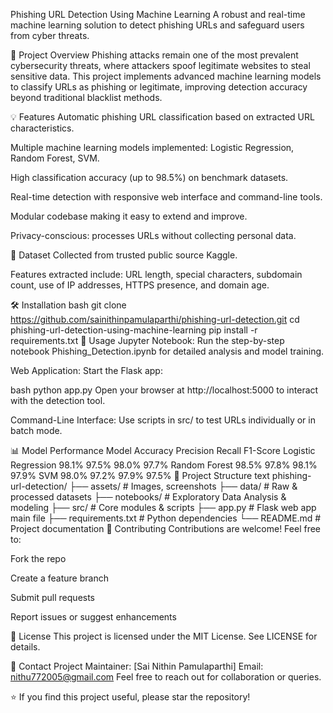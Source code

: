 Phishing URL Detection Using Machine Learning
A robust and real-time machine learning solution to detect phishing URLs and safeguard users from cyber threats.

🚩 Project Overview
Phishing attacks remain one of the most prevalent cybersecurity threats, where attackers spoof legitimate websites to steal sensitive data. This project implements advanced machine learning models to classify URLs as phishing or legitimate, improving detection accuracy beyond traditional blacklist methods.

💡 Features
Automatic phishing URL classification based on extracted URL characteristics.

Multiple machine learning models implemented: Logistic Regression, Random Forest, SVM.

High classification accuracy (up to 98.5%) on benchmark datasets.

Real-time detection with responsive web interface and command-line tools.

Modular codebase making it easy to extend and improve.

Privacy-conscious: processes URLs without collecting personal data.

📂 Dataset
Collected from trusted public source Kaggle.

Features extracted include: URL length, special characters, subdomain count, use of IP addresses, HTTPS presence, and domain age.

🛠️ Installation
bash
git clone https://github.com/sainithinpamulaparthi/phishing-url-detection.git
cd phishing-url-detection-using-machine-learning
pip install -r requirements.txt
🚀 Usage
Jupyter Notebook:
Run the step-by-step notebook Phishing_Detection.ipynb for detailed analysis and model training.

Web Application:
Start the Flask app:

bash
python app.py
Open your browser at http://localhost:5000 to interact with the detection tool.

Command-Line Interface:
Use scripts in src/ to test URLs individually or in batch mode.

📊 Model Performance
Model	Accuracy	Precision	Recall	F1-Score
Logistic Regression	98.1%	97.5%	98.0%	97.7%
Random Forest	98.5%	97.8%	98.1%	97.9%
SVM	98.0%	97.2%	97.9%	97.5%
📁 Project Structure
text
phishing-url-detection/
├── assets/            # Images, screenshots
├── data/              # Raw & processed datasets
├── notebooks/         # Exploratory Data Analysis & modeling
├── src/               # Core modules & scripts
├── app.py             # Flask web app main file
├── requirements.txt   # Python dependencies
└── README.md          # Project documentation
🤝 Contributing
Contributions are welcome! Feel free to:

Fork the repo

Create a feature branch

Submit pull requests

Report issues or suggest enhancements

📃 License
This project is licensed under the MIT License. See LICENSE for details.

🙋 Contact
Project Maintainer: [Sai Nithin Pamulaparthi]
Email: nithu772005@gmail.com
Feel free to reach out for collaboration or queries.

⭐ If you find this project useful, please star the repository!
